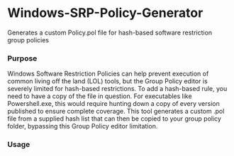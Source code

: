 # Windows-SRP-Policy-Generator
Generates a custom Policy.pol file for hash-based software restriction group policies  
### Purpose
Windows Software Restriction Policies can help prevent execution of common living off the land (LOL) tools, but the Group Policy editor is severely limited for hash-based restrictions.  To add a hash-based rule, you need to have a copy of the file in question.  For executables like Powershell.exe, this would require hunting down a copy of every version published to ensure complete coverage.  This tool generates a custom .pol file from a supplied hash list that can then be copied to your group policy folder, bypassing this Group Policy editor limitation.
### Usage
